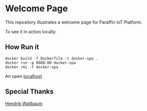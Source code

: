 # Welcome Page

This repository illustrates a welcome page for Paraffin IoT Platform.

To see it in action locally:

## How Run it
```
docker build -f Dockerfile -t docker-spa .
docker run -p 8888:80 docker-spa
docker rmi -f docker-spa
```

An open [localhost](http://localhost:8888)

## Special Thanks
[Hendrik Wallbaum](mail@hendrikwallbaum.de)